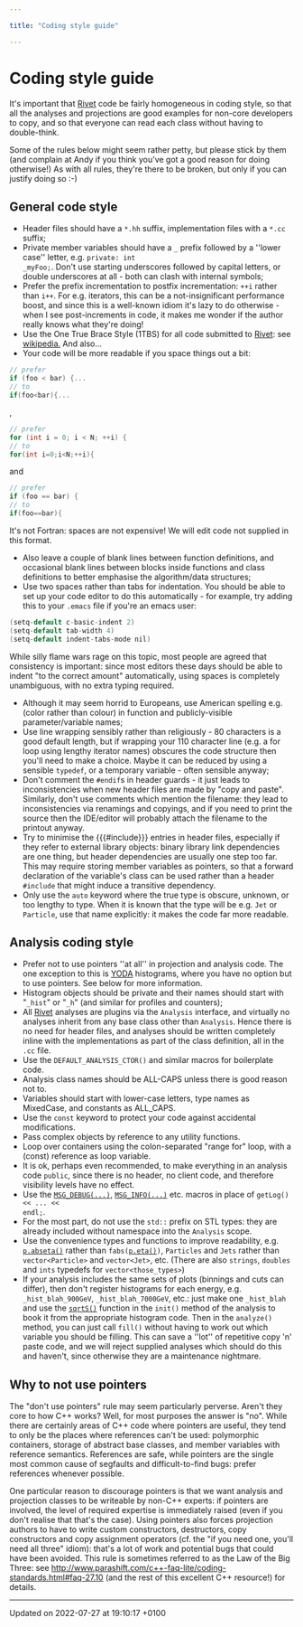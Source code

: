 ```yaml
---

title: "Coding style guide"

---
```


# Coding style guide



It's important that <a href="http://example.org/namespaces/namespacerivet/">Rivet</a> code be fairly homogeneous in coding style, so that all the analyses and projections are good examples for non-core developers to copy, and so that everyone can read each class without having to double-think.

Some of the rules below might seem rather petty, but please stick by them (and complain at Andy if you think you've got a good reason for doing otherwise!) As with all rules, they're there to be broken, but only if you can justify doing so :-)


## General code style



* Header files should have a <code>&#42;.hh</code> suffix, implementation files with a <code>&#42;.cc</code> suffix;
* Private member variables should have a <code>&#95;</code> prefix followed by a ''lower case'' letter, e.g. <code>private: int &#95;myFoo;</code>. Don't use starting underscores followed by capital letters, or double underscores at all - both can clash with internal symbols;
* Prefer the prefix incrementation to postfix incrementation: <code>++i</code> rather than <code>i++</code>. For e.g. iterators, this can be a not-insignificant performance boost, and since this is a well-known idiom it's lazy to do otherwise - when I see post-increments in code, it makes me wonder if the author really knows what they're doing!
* Use the One True Brace Style (1TBS) for all code submitted to <a href="http://example.org/namespaces/namespacerivet/">Rivet</a>: see <a href="http://en.wikipedia.org/wiki/Indent_style#Variant:_1TBS">wikipedia.</a> And also...
* Your code will be more readable if you space things out a bit: 

```cpp
// prefer
if (foo < bar) {...
// to 
if(foo<bar){...
```

 , 

```cpp
// prefer
for (int i = 0; i < N; ++i) {
// to 
for(int i=0;i<N;++i){
```

 and 

```cpp
// prefer
if (foo == bar) {
// to
if(foo==bar){
```

It's not Fortran: spaces are not expensive! We will edit code not supplied in this format.
* Also leave a couple of blank lines between function definitions, and occasional blank lines between blocks inside functions and class definitions to better emphasise the algorithm/data structures;
* Use two spaces rather than tabs for indentation. You should be able to set up your code editor to do this automatically - for example, try adding this to your <code>.emacs</code> file if you're an emacs user:


```cpp
(setq-default c-basic-indent 2)
(setq-default tab-width 4)
(setq-default indent-tabs-mode nil)
```

While silly flame wars rage on this topic, most people are agreed that consistency is important: since most editors these days should be able to indent "to the correct amount" automatically, using spaces is completely unambiguous, with no extra typing required.



* Although it may seem horrid to Europeans, use American spelling e.g. (color rather than colour) in function and publicly-visible parameter/variable names;
* Use line wrapping sensibly rather than religiously - 80 characters is a good default length, but if wrapping your 110 character line (e.g. a for loop using lengthy iterator names) obscures the code structure then you'll need to make a choice. Maybe it can be reduced by using a sensible <code>typedef</code>, or a temporary variable - often sensible anyway;
* Don't comment the <code>#endif</code>s in header guards - it just leads to inconsistencies when new header files are made by "copy and paste". Similarly, don't use comments which mention the filename: they lead to inconsistencies via renamings and copyings, and if you need to print the source then the IDE/editor will probably attach the filename to the printout anyway.
* Try to minimise the {{{#include}}} entries in header files, especially if they refer to external library objects: binary library link dependencies are one thing, but header dependencies are usually one step too far. This may require storing member variables as pointers, so that a forward declaration of the variable's class can be used rather than a header <code>#include</code> that might induce a transitive dependency.
* Only use the <code>auto</code> keyword where the true type is obscure, unknown, or too lengthy to type. When it is known that the type will be e.g. <code>Jet</code> or <code>Particle</code>, use that name explicitly: it makes the code far more readable.

## Analysis coding style



* Prefer not to use pointers ''at all'' in projection and analysis code. The one exception to this is <a href="http://example.org/namespaces/namespaceyoda/">YODA</a> histograms, where you have no option but to use pointers. See below for more information.
* Histogram objects should be private and their names should start with "`_hist`" or "`_h`" (and similar for profiles and counters);
* All <a href="http://example.org/namespaces/namespacerivet/">Rivet</a> analyses are plugins via the <code>Analysis</code> interface, and virtually no analyses inherit from any base class other than <code>Analysis</code>. Hence there is no need for header files, and analyses should be written completely inline with the implementations as part of the class definition, all in the <code>.cc</code> file.
* Use the <code>DEFAULT&#95;ANALYSIS&#95;CTOR()</code> and similar macros for boilerplate code.
* Analysis class names should be ALL-CAPS unless there is good reason not to.
* Variables should start with lower-case letters, type names as MixedCase, and constants as ALL_CAPS.
* Use the <code>const</code> keyword to protect your code against accidental modifications.
* Pass complex objects by reference to any utility functions.
* Loop over containers using the colon-separated "range for" loop, with a (const) reference as loop variable.
* It is ok, perhaps even recommended, to make everything in an analysis code <code>public</code>, since there is no header, no client code, and therefore visibility levels have no effect.
* Use the <code><a href="http://example.org/modules/group__logmacros/#define-msg-debug">MSG&#95;DEBUG(...)</a></code>, <code><a href="http://example.org/modules/group__logmacros/#define-msg-info">MSG&#95;INFO(...)</a></code> etc. macros in place of <code>getLog() &lt;&lt; ... &lt;&lt; endl;</code>.
* For the most part, do not use the <code>std::</code> prefix on STL types: they are already included without namespace into the <code>Analysis</code> scope.
* Use the convenience types and functions to improve readability, e.g. <code><a href="http://example.org/namespaces/namespacerivet_1_1cuts/#enumvalue-abseta">p.abseta()</a></code> rather than <code>fabs(<a href="http://example.org/namespaces/namespacerivet_1_1cuts/#enumvalue-eta">p.eta()</a>)</code>, <code>Particles</code> and <code>Jets</code> rather than <code>vector&lt;Particle&gt;</code> and <code>vector&lt;Jet&gt;</code>, etc. (There are also <code>strings</code>, <code>doubles</code> and <code>ints</code> typedefs for <code>vector&lt;those&#95;types&gt;</code>)
* If your analysis includes the same sets of plots (binnings and cuts can differ), then don't register histograms for each energy, e.g. <code>&#95;hist&#95;blah&#95;900GeV</code>, <code>&#95;hist&#95;blah&#95;7000GeV</code>, etc.: just make one <code>&#95;hist&#95;blah</code> and use the <code><a href="http://example.org/namespaces/namespacerivet/#function-sqrts">sqrtS()</a></code> function in the <code>init()</code> method of the analysis to book it from the appropriate histogram code. Then in the <code>analyze()</code> method, you can just call <code>fill()</code> without having to work out which variable you should be filling. This can save a ''lot'' of repetitive copy 'n' paste code, and we will reject supplied analyses which should do this and haven't, since otherwise they are a maintenance nightmare.

## Why to not use pointers

The "don't use pointers" rule may seem particularly perverse. Aren't they core to how C++ works? Well, for most purposes the answer is "no". While there are certainly areas of C++ code where pointers are useful, they tend to only be the places where references can't be used: polymorphic containers, storage of abstract base classes, and member variables with reference semantics. References are safe, while pointers are the single most common cause of segfaults and difficult-to-find bugs: prefer references whenever possible.

One particular reason to discourage pointers is that we want analysis and projection classes to be writeable by non-C++ experts: if pointers are involved, the level of required expertise is immediately raised (even if you don't realise that that's the case). Using pointers also forces projection authors to have to write custom constructors, destructors, copy constructors and copy assignment operators (cf. the "if you need one, you'll need all three" idiom): that's a lot of work and potential bugs that could have been avoided. This rule is sometimes referred to as the Law of the Big Three: see <a href="http://www.parashift.com/c++-faq-lite/coding-standards.html#faq-27.10">http://www.parashift.com/c++-faq-lite/coding-standards.html#faq-27.10</a> (and the rest of this excellent C++ resource!) for details. 

-------------------------------

Updated on 2022-07-27 at 19:10:17 +0100
